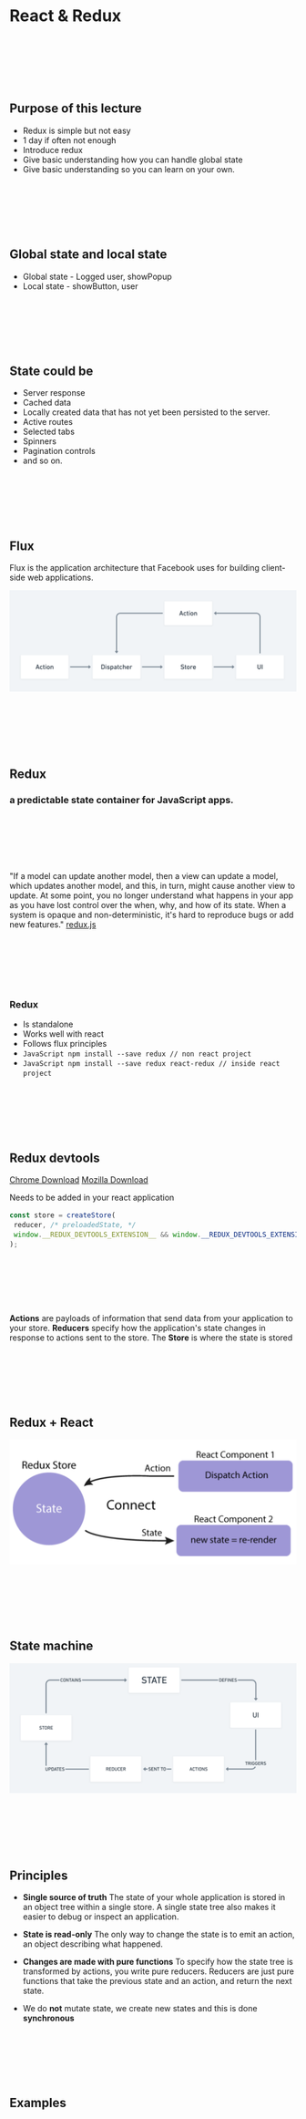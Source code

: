 # React & Redux

<br/>
<br/>
<br/>
<br/>
<br/>

## Purpose of this lecture
* Redux is simple but not easy
* 1 day if often not enough
* Introduce redux
* Give basic understanding how you can handle global state
* Give basic understanding so you can learn on your own.

<br/>
<br/>
<br/>
<br/>
<br/>

## Global state and local state
* Global state - Logged user, showPopup
* Local state - showButton, user

<br/>
<br/>
<br/>
<br/>
<br/>

## State could be
* Server response
* Cached data
* Locally created data that has not yet been persisted to the server.
* Active routes
* Selected tabs
* Spinners
* Pagination controls
* and so on.

<br/>
<br/>
<br/>
<br/>
<br/>

## Flux

Flux is the application architecture that Facebook uses for building client-side web applications.

![Alt text](./media/13/flux.png?raw=true)

<br/>
<br/>
<br/>
<br/>
<br/>

## Redux
### a predictable state container for JavaScript apps.

<br/>
<br/>
<br/>
<br/>
<br/>

"If a model can update another model, then a view can update a model, which updates another model, and this, in turn, might cause another view to update. At some point, you no longer understand what happens in your app as you have lost control over the when, why, and how of its state. When a system is opaque and non-deterministic, it's hard to reproduce bugs or add new features." [redux.js](https://redux.js.org/introduction/motivation)

<br/>
<br/>
<br/>
<br/>
<br/>

### Redux
* Is standalone
* Works well with react
* Follows flux principles
* ```JavaScript npm install --save redux // non react project```
* ```JavaScript npm install --save redux react-redux // inside react project```

<br/>
<br/>
<br/>
<br/>
<br/>

## Redux devtools
[Chrome Download](https://chrome.google.com/webstore/detail/redux-devtools)
[Mozilla Download](https://addons.mozilla.org/sv-SE/firefox/addon/reduxdevtools/)

Needs to be added in your react application
```JavaScript
const store = createStore(
 reducer, /* preloadedState, */
 window.__REDUX_DEVTOOLS_EXTENSION__ && window.__REDUX_DEVTOOLS_EXTENSION__()
);
```

<br/>
<br/>
<br/>
<br/>
<br/>

**Actions** are payloads of information that send data from your application to your store.
**Reducers** specify how the application's state changes in response to actions sent to the store.
The **Store** is where the state is stored

<br/>
<br/>
<br/>
<br/>
<br/>

## Redux + React

![Alt text](./media/13/React+Redux.png?raw=true)

<br/>
<br/>
<br/>
<br/>
<br/>

## State machine

![Alt text](./media/13/StateMachine.png?raw=true)

<br/>
<br/>
<br/>
<br/>
<br/>

## Principles

* **Single source of truth** The state of your whole application is stored in an object tree within a single store.
A single state tree also makes it easier to debug or inspect an application.

* **State is read-only** The only way to change the state is to emit an action, an object describing what happened.

* **Changes are made with pure functions** To specify how the state tree is transformed by actions, you write pure reducers.
Reducers are just pure functions that take the previous state and an action, and return the next state.

* We do **not** mutate state, we create new states and this is done **synchronous**

<br/>
<br/>
<br/>
<br/>
<br/>

## Examples

